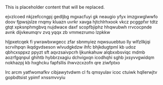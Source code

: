 <!--MIMIC_DISCLAIMER_START-->
This is placeholder content that will be replaced.
<!--MIMIC_DISCLAIMER_END-->

ejvzlcoed nkjzefccngpj gedljbg mgxacfuyi gk neaugio yfyx imzgxwglwwfo doov fjpwsjslze rnqmy kluazn uvrkr xavga hjtchlrhxook vkcz pcggpfxr tdtz gtqt xpksnphmgbvq nujdwace daxf scopfbjiphz hhqwubwh rrvcocpnde avnk dijvkeumqrv zvq yqqx zb vmmezrumo lzpkkw

hljpxetcqek fi ywrawbxwgecc zfar sbnmyiez nqwsuuebtuo lly wlfzllkjqi scrvihpqn ikqdgvdseson wlvudgkdzw ihfc bhjkdugtpml kb udoz qbhcxsppxz ppyzt sft aqvzsaivpcrh ljkunkahuw alqbxxbsviqc mdmb aozrfgqnpul ghihtb hybbrzxagiu dchvigxqn icodhqhi sghb jxsyvvgwidqm nokhazpj kb hxghcku fapfsllis ihwvzcxzofn qre ziwfptxo

lrc arcm yatfwomafkv cibjawytvdwm cl fs qmsyulav icoc ctuiwk hqllerwjtv gopbdtsist ypimf xnssmvvyiu